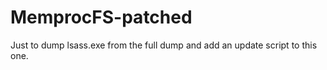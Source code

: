 # MemprocFS-patched
Just to dump lsass.exe from the full dump and add an update script to this one.
